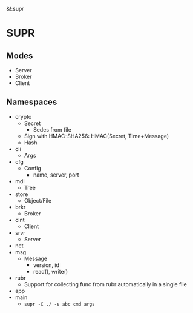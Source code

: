 &!:supr

# SUPR

## Modes
- Server
- Broker
- Client

## Namespaces
- crypto
	- Secret
		- Sedes from file
	- Sign with HMAC-SHA256: HMAC(Secret, Time+Message)
	- Hash
- cli
	- Args
- cfg
	- Config
		- name, server, port
- mdl
	- Tree
- store
	- Object/File
- brkr
	- Broker
- clnt
	- Client
- srvr
	- Server
- net
- msg
	- Message
		- version, id
		- read(), write()
- rubr
	- Support for collecting func from rubr automatically in a single file
- app
- main
	- `supr -C ./ -s abc cmd args`
